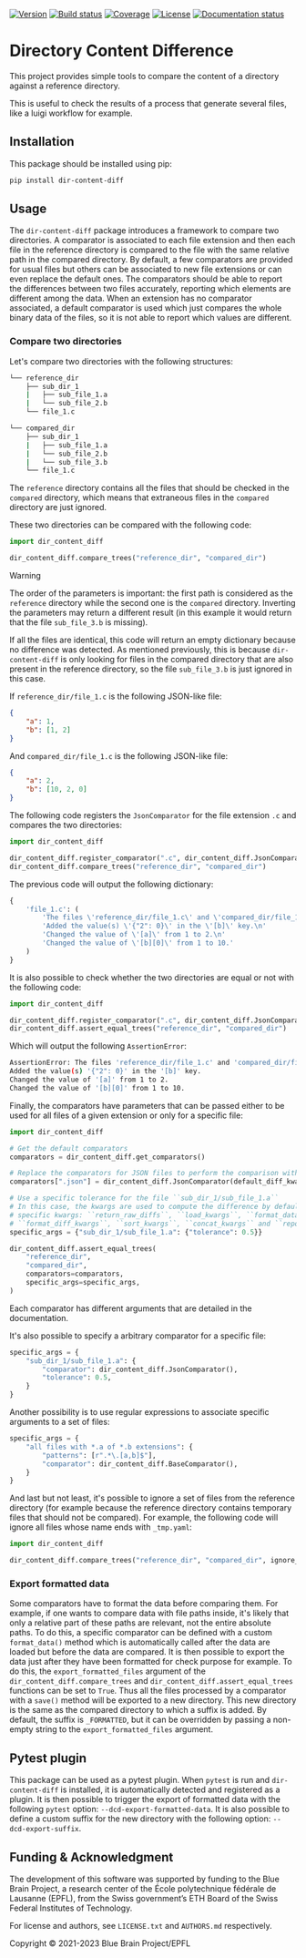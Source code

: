 [![Version](https://img.shields.io/pypi/v/dir-content-diff)](https://github.com/BlueBrain/dir-content-diff/releases)
[![Build status](https://github.com/BlueBrain/dir-content-diff/actions/workflows/run-tox.yml/badge.svg?branch=main)](https://github.com/BlueBrain/dir-content-diff/actions)
[![Coverage](https://codecov.io/github/BlueBrain/dir-content-diff/coverage.svg?branch=main)](https://codecov.io/github/BlueBrain/dir-content-diff?branch=main)
[![License](https://img.shields.io/badge/License-Apache%202-blue)](https://github.com/BlueBrain/dir-content-diff/blob/main/LICENSE.txt)
[![Documentation status](https://readthedocs.org/projects/dir-content-diff/badge/?version=latest)](https://dir-content-diff.readthedocs.io/)


# Directory Content Difference

This project provides simple tools to compare the content of a directory against a reference
directory.

This is useful to check the results of a process that generate several files, like a luigi
workflow for example.


## Installation

This package should be installed using pip:

```bash
pip install dir-content-diff
```


## Usage

The ``dir-content-diff`` package introduces a framework to compare two directories. A comparator
is associated to each file extension and then each file in the reference directory is compared to
the file with the same relative path in the compared directory. By default, a few comparators are
provided for usual files but others can be associated to new file extensions or can even replace
the default ones. The comparators should be able to report the differences between two files
accurately, reporting which elements are different among the data. When an extension has no
comparator associated, a default comparator is used which just compares the whole binary data of
the files, so it is not able to report which values are different.

### Compare two directories

Let's compare two directories with the following structures:

```bash
└── reference_dir
    ├── sub_dir_1
    |   ├── sub_file_1.a
    |   └── sub_file_2.b
    └── file_1.c
```

```bash
└── compared_dir
    ├── sub_dir_1
    |   ├── sub_file_1.a
    |   └── sub_file_2.b
    |   └── sub_file_3.b
    └── file_1.c
```

The `reference` directory contains all the files that should be checked in the `compared` directory,
which means that extraneous files in the `compared` directory are just ignored.

These two directories can be compared with the following code:

```python
import dir_content_diff

dir_content_diff.compare_trees("reference_dir", "compared_dir")
```

> [!WARNING]
> The order of the parameters is important: the first path is considered as the `reference`
> directory while the second one is the `compared` directory. Inverting the parameters may return
> a different result (in this example it would return that the file `sub_file_3.b` is missing).

If all the files are identical, this code will return an empty dictionary because no difference
was detected. As mentioned previously, this is because `dir-content-diff` is only looking for files
in the compared directory that are also present in the reference directory, so the file
`sub_file_3.b` is just ignored in this case.

If ``reference_dir/file_1.c`` is the following JSON-like file:

```json
{
    "a": 1,
    "b": [1, 2]
}
```

And ``compared_dir/file_1.c`` is the following JSON-like file:

```json
{
    "a": 2,
    "b": [10, 2, 0]
}
```

The following code registers the ``JsonComparator`` for the file extension ``.c`` and compares the
two directories:

```python
import dir_content_diff

dir_content_diff.register_comparator(".c", dir_content_diff.JsonComparator())
dir_content_diff.compare_trees("reference_dir", "compared_dir")
```

The previous code will output the following dictionary:

```python
{
    'file_1.c': (
        'The files \'reference_dir/file_1.c\' and \'compared_dir/file_1.c\' are different:\n'
        'Added the value(s) \'{"2": 0}\' in the \'[b]\' key.\n'
        'Changed the value of \'[a]\' from 1 to 2.\n'
        'Changed the value of \'[b][0]\' from 1 to 10.'
    )
}
```

It is also possible to check whether the two directories are equal or not with the following code:

```python
import dir_content_diff

dir_content_diff.register_comparator(".c", dir_content_diff.JsonComparator())
dir_content_diff.assert_equal_trees("reference_dir", "compared_dir")
```

Which will output the following ``AssertionError``:

```bash
AssertionError: The files 'reference_dir/file_1.c' and 'compared_dir/file_1.c' are different:
Added the value(s) '{"2": 0}' in the '[b]' key.
Changed the value of '[a]' from 1 to 2.
Changed the value of '[b][0]' from 1 to 10.
```

Finally, the comparators have parameters that can be passed either to be used for all files of a
given extension or only for a specific file:

```python
import dir_content_diff

# Get the default comparators
comparators = dir_content_diff.get_comparators()

# Replace the comparators for JSON files to perform the comparison with a given tolerance
comparators[".json"] = dir_content_diff.JsonComparator(default_diff_kwargs={"tolerance": 0.1})

# Use a specific tolerance for the file ``sub_dir_1/sub_file_1.a``
# In this case, the kwargs are used to compute the difference by default, except the following
# specific kwargs: ``return_raw_diffs``, ``load_kwargs``, ``format_data_kwargs``, ``filter_kwargs``,
# ``format_diff_kwargs``, ``sort_kwargs``, ``concat_kwargs`` and ``report_kwargs``.
specific_args = {"sub_dir_1/sub_file_1.a": {"tolerance": 0.5}}

dir_content_diff.assert_equal_trees(
    "reference_dir",
    "compared_dir",
    comparators=comparators,
    specific_args=specific_args,
)
```

Each comparator has different arguments that are detailed in the documentation.

It's also possible to specify a arbitrary comparator for a specific file:

```python
specific_args = {
    "sub_dir_1/sub_file_1.a": {
        "comparator": dir_content_diff.JsonComparator(),
        "tolerance": 0.5,
    }
}
```

Another possibility is to use regular expressions to associate specific arguments to
a set of files:

```python
specific_args = {
    "all files with *.a of *.b extensions": {
        "patterns": [r".*\.[a,b]$"],
        "comparator": dir_content_diff.BaseComparator(),
    }
}
```

And last but not least, it's possible to ignore a set of files from the reference directory (for
example because the reference directory contains temporary files that should not be compared). For
example, the following code will ignore all files whose name ends with `_tmp.yaml`:

```python
import dir_content_diff

dir_content_diff.compare_trees("reference_dir", "compared_dir", ignore_patterns=[r".*_tmp\.yaml"])
```


### Export formatted data

Some comparators have to format the data before comparing them. For example, if one wants to
compare data with file paths inside, it's likely that only a relative part of these paths are
relevant, not the entire absolute paths. To do this, a specific comparator can be defined with a
custom ``format_data()`` method which is automatically called after the data are loaded but before
the data are compared. It is then possible to export the data just after they have been formatted
for check purpose for example. To do this, the ``export_formatted_files`` argument of the
``dir_content_diff.compare_trees`` and ``dir_content_diff.assert_equal_trees`` functions can be set
to ``True``. Thus all the files processed by a comparator with a ``save()`` method will be exported
to a new directory. This new directory is the same as the compared directory to which a suffix is
added. By default, the suffix is `` _FORMATTED ``, but it can be overridden by passing a non-empty
string to the ``export_formatted_files`` argument.

## Pytest plugin

This package can be used as a pytest plugin. When ``pytest`` is run and ``dir-content-diff`` is
installed, it is automatically detected and registered as a plugin. It is then possible to trigger
the export of formatted data with the following ``pytest`` option: ``--dcd-export-formatted-data``.
It is also possible to define a custom suffix for the new directory with the following option:
``--dcd-export-suffix``.


## Funding & Acknowledgment

The development of this software was supported by funding to the Blue Brain Project, a research
center of the École polytechnique fédérale de Lausanne (EPFL), from the Swiss government’s ETH
Board of the Swiss Federal Institutes of Technology.

For license and authors, see `LICENSE.txt` and `AUTHORS.md` respectively.

Copyright © 2021-2023 Blue Brain Project/EPFL
